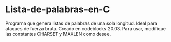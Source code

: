 # Lista-de-palabras-en-C
Programa que genera listas de palabras de una sola longitud. Ideal para ataques de fuerza bruta. Creado en codeblocks 20.03. Para usar, modifique las constantes CHARSET y MAXLEN como desee.
